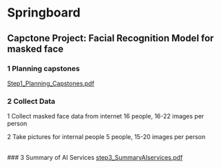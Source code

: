 # Springboard
## Capctone Project: Facial Recognition Model for masked face
### 1 Planning capstones
<a href="capstone/Step1_Planning_Capstones.pdf">Step1_Planning_Capstones.pdf</a>
<br>
### 2 Collect Data
<p>1 Collect masked face data from internet
16 people, 16-22 images per person</p>
<p>2 Take pictures for internal people
5 people, 15-20 images per person</p>
<br>
### 3 Summary of AI Services
<a href="capstone/step3_SummaryAIservices.pdf">step3_SummaryAIservices.pdf</a>
<br>
